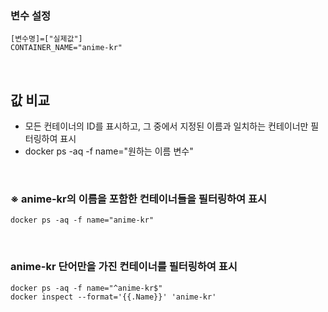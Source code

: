 ### 변수 설정

```
[변수명]=["실제값"]
CONTAINER_NAME="anime-kr"
```

<br>

## 값 비교

- 모든 컨테이너의 ID를 표시하고, 그 중에서 지정된 이름과 일치하는 컨테이너만 필터링하여 표시
- docker ps -aq -f name="원하는 이름 변수"

<br>

### ※ anime-kr의 이름을 포함한 컨테이너들을 필터링하여 표시

``` shell
docker ps -aq -f name="anime-kr"
```

<br>

### anime-kr 단어만을 가진 컨테이너를 필터링하여 표시

``` shell
docker ps -aq -f name="^anime-kr$"
docker inspect --format='{{.Name}}' 'anime-kr'
```
